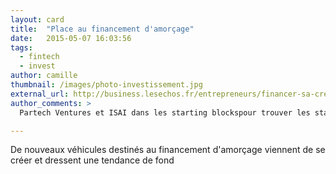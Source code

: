 ```yaml
---
layout: card
title:  "Place au financement d'amorçage"
date:   2015-05-07 16:03:56
tags:
  - fintech
  - invest
author: camille
thumbnail: /images/photo-investissement.jpg
external_url: http://business.lesechos.fr/entrepreneurs/financer-sa-creation/l-amorcage-une-tendance-de-fond-pour-les-acteurs-du-financement-110629.php#
author_comments: >
  Partech Ventures et ISAI dans les starting blockspour trouver les start-ups pépites et les faire grossir !

---
```


De nouveaux véhicules destinés au financement d'amorçage viennent de se créer et dressent une tendance de fond
